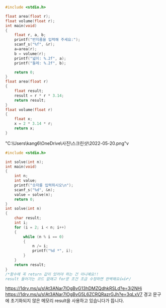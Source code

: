 ```c
#include <stdio.h>

float area(float r);
float volume(float r);
int main(void)
{
	float r, a, b;
	printf("반지름을 입력해 주세요:");
	scanf_s("%f", &r);
	a=area(r);
	b = volume(r);
	printf("넓이: %.2f", a);
	printf("둘레: %.2f", b);

	return 0;
}
float area(float r)
{
	float result;
	result = r * r * 3.14;
	return result;
}
float volume(float r)
{
	float x;
	x = 2 * 3.14 * r;
	return x;
}
```
"C:\Users\kang6\OneDrive\사진\스크린샷\2022-05-20.png"v
```c
#include <stdio.h>

int solve(int n);
int main(void)
{
	int n;
	int value;
	printf("숫자를 입력하시오\n");
	scanf_s("%d", &n);
	value = solve(n);
	return 0;
}
int solve(int n)
{
	char result;
	int i;
	for (i = 2; i < n; i++)
	{
		while (n % i == 0)
		{
			n /= i;
			printf("%d *", i);
		}
	}
	return result;
}
/*함수에 꼭 return 값이 있어야 하는 건 아니예요!!
result 들어가는 코드 없애고 for문 조건 조금 수정하면 완벽해요👍👍*/
```
https://1drv.ms/u/s!At3ANar7lOgBvG13hDMZQdhkRSLd?e=3j2NHj
https://1drv.ms/u/s!At3ANar7lOgBvG5L6ZCRQRazrGJh?e=3qLxV7
경고 문구에 초기화되지 않은 메모리 result을 사용하고 있습니다가 뜹니다.
